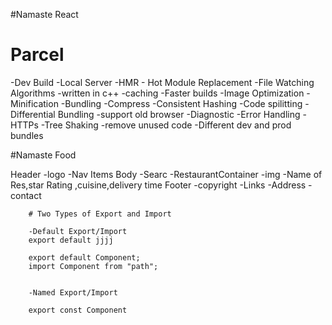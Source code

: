 #Namaste React 




# Parcel 
-Dev Build
-Local Server
-HMR - Hot Module Replacement 
-File Watching Algorithms -written in c++
-caching -Faster builds
-Image Optimization
-Minification
-Bundling 
-Compress
-Consistent Hashing 
-Code spilitting 
-Differential Bundling -support old browser 
-Diagnostic 
-Error Handling 
-HTTPs
-Tree Shaking -remove unused code 
-Different dev and prod bundles

#Namaste Food

Header 
        -logo
        -Nav Items 
Body
        -Searc
        -RestaurantContainer
            -img
            -Name of Res,star Rating ,cuisine,delivery time 
Footer
        -copyright
        -Links
        -Address
        -contact


        # Two Types of Export and Import 

        -Default Export/Import
        export default jjjj

        export default Component;
        import Component from "path";


        -Named Export/Import

        export const Component

